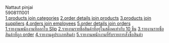 Nattaut pinjai <br>
5908111001<br>
[1.products join categories](https://nattawut224.000webhostapp.com/join1.php) [2.order details join products](https://nattawut224.000webhostapp.com/join2.php) [3.products join suppliers](https://nattawut224.000webhostapp.com/join3.php) [4.orders join employees](https://nattawut224.000webhostapp.com/join4.php) [5.order details join orders](https://nattawut224.000webhostapp.com/join5.php) <br>[1.รายงานพนักงานที่ออกใบ Slip](https://nattawut224.000webhostapp.com/bug1.php) [2.รายงานรายชื่อสินค้าที่อยู่ในสต็อคเท่ากับ 10 ชิ้น](https://nattawut224.000webhostapp.com/bug2.php) [3.รายงานรายชื่อสินค้าที่ถูก order](https://nattawut224.000webhostapp.com/bug3.php) [4.รายงานดูประเภทสินค้า](https://nattawut224.000webhostapp.com/bug4.php) [5.รายงานพนักงานที่รับรายการสั่งซื้อสินค้า](https://nattawut224.000webhostapp.com/bug5.php) 

